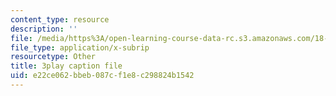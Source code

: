 ```yaml
---
content_type: resource
description: ''
file: /media/https%3A/open-learning-course-data-rc.s3.amazonaws.com/18-01-single-variable-calculus-fall-2006/e22ce062bbeb087cf1e8c298824b1542_ryLdyDrBfvI.srt
file_type: application/x-subrip
resourcetype: Other
title: 3play caption file
uid: e22ce062-bbeb-087c-f1e8-c298824b1542
---
```

